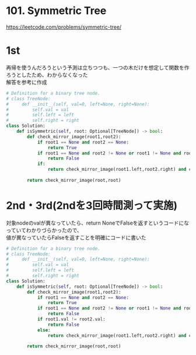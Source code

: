 # 101. Symmetric Tree
https://leetcode.com/problems/symmetric-tree/

# 1st
再帰を使うんだろうという予測は立ちつつも、一つの木だけを想定して関数を作ろうとしたため、わからなくなった   
解答を参考に作成   

```python
# Definition for a binary tree node.
# class TreeNode:
#     def __init__(self, val=0, left=None, right=None):
#         self.val = val
#         self.left = left
#         self.right = right
class Solution:
    def isSymmetric(self, root: Optional[TreeNode]) -> bool:
        def check_mirror_image(root1,root2):
            if root1 == None and root2 == None:
                return True
            if root1 == None and root2 != None or root1 != None and root2 == None:
                return False
            if:
                return check_mirror_image(root1.left,root2.right) and check_mirror_image(root1.right,root2.left)
            
        return check_mirror_image(root,root)
```


# 2nd・3rd(2ndを3回時間測って実施)
対象nodeのvalが異なっていたら、return NoneでFalseを返すというコードになっていてわかりづらかったので、   
値が異なっていたらFalseを返すことを明確にコードに書いた

```python
# Definition for a binary tree node.
# class TreeNode:
#     def __init__(self, val=0, left=None, right=None):
#         self.val = val
#         self.left = left
#         self.right = right
class Solution:
    def isSymmetric(self, root: Optional[TreeNode]) -> bool:
        def check_mirror_image(root1,root2):
            if root1 == None and root2 == None:
                return True
            if root1 == None and root2 != None or root1 != None and root2 == None:
                return False
            if root1.val != root2.val:
                return False
            else:
                return check_mirror_image(root1.left,root2.right) and check_mirror_image(root1.right,root2.left)
            
        return check_mirror_image(root,root)
```


